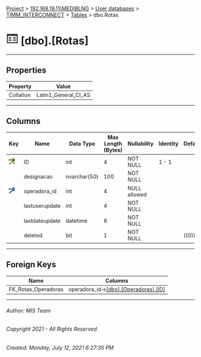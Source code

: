 #### 

[Project](../../../../index.md) > [192.168.19.11\\MEDIBLNG](../../../index.md) > [User databases](../../index.md) > [TIMM_INTERCONNECT](../index.md) > [Tables](Tables.md) > dbo.Rotas

# ![Tables](../../../../Images/Table32.png) [dbo].[Rotas]

---

## <a name="#properties"></a>Properties

| Property | Value |
|---|---|
| Collation | Latin1_General_CI_AS |


---

## <a name="#columns"></a>Columns

| Key | Name | Data Type | Max Length (Bytes) | Nullability | Identity | Default |
|---|---|---|---|---|---|---|
| [![Cluster Primary Key PK_rota: ID](../../../../Images/pkcluster.png)](#indexes) | ID | int | 4 | NOT NULL | 1 - 1 |  |
|  | designacao | nvarchar(50) | 100 | NOT NULL |  |  |
| [![Foreign Keys FK_Rotas_Operadoras: [dbo].[Operadoras].operadora_id](../../../../Images/fk.png)](#foreignkeys) | operadora_id | int | 4 | NULL allowed |  |  |
|  | lastuserupdate | int | 4 | NOT NULL |  |  |
|  | lastdateupdate | datetime | 8 | NOT NULL |  |  |
|  | deleted | bit | 1 | NOT NULL |  | ((0)) |


---

## <a name="#foreignkeys"></a>Foreign Keys

| Name | Columns |
|---|---|
| FK_Rotas_Operadoras | operadora_id->[[dbo].[Operadoras].[ID]](Operadoras.md) |


---

###### Author:  MIS Team

###### Copyright 2021 - All Rights Reserved

###### Created: Monday, July 12, 2021 6:27:35 PM

